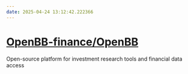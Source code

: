 ```yaml
---
date: 2025-04-24 13:12:42.222366
---
```


# [OpenBB-finance/OpenBB](https://github.com/OpenBB-finance/OpenBB)

Open-source platform for investment research tools and financial data access